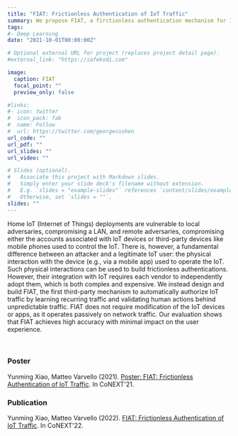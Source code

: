 ```yaml
---
title: "FIAT: Frictionless Authentication of IoT Traffic"
summary: We propose FIAT, a firctionless authentication mechanism for IoT traffic
tags:
#- Deep Learning
date: "2021-10-01T00:00:00Z"

# Optional external URL for project (replaces project detail page).
#external_link: "https://safekodi.com"

image:
  caption: FIAT
  focal_point: ""
  preview_only: false

#links:
#- icon: twitter
#  icon_pack: fab
#  name: Follow
#  url: https://twitter.com/georgecushen
url_code: ""
url_pdf: ""
url_slides: ""
url_video: ""

# Slides (optional).
#   Associate this project with Markdown slides.
#   Simply enter your slide deck's filename without extension.
#   E.g. `slides = "example-slides"` references `content/slides/example-slides.md`.
#   Otherwise, set `slides = ""`.
slides: ""
---
```


Home IoT (Internet of Things) deployments are vulnerable to local adversaries, compromising a LAN, and remote adversaries, compromising either the accounts associated with IoT devices or third-party devices like mobile phones used to control the IoT. There is, however, a fundamental difference between an attacker and a legitimate IoT user: the physical interaction with the device (e.g., via a mobile app) used to operate the IoT. Such physical interactions can be used to build frictionless authentications. However, their integration with IoT requires each vendor to independently adopt them, which is both complex and expensive. We instead design and build FIAT, the first third-party mechanism to automatically authorize IoT traffic by learning recurring traffic and validating human actions behind unpredictable traffic. FIAT does not require modification of the IoT devices or apps, as it operates passively on network traffic. Our evaluation shows that FIAT achieves high accuracy with minimal impact on the user experience.

<!-- <br>
<h3>Resources</h3>
<a href="https://ringdvpn.com/">RING: The first multi-vendors bandwidth marketplace</a> -->
<br>
<h3>Poster</h3>
Yunming Xiao, Matteo Varvello (2021). <a href="poster_fiat.pdf">Poster: FIAT: Frictionless Authentication of IoT Traffic</a>. In CoNEXT'21.
<br>
<h3>Publication</h3>
Yunming Xiao, Matteo Varvello (2022). <a href="../../publication/fiat/">FIAT: Frictionless Authentication of IoT Traffic</a>. In CoNEXT'22.
<!-- <br>
<h3>Technical Report</h3>
Yunming Xiao, Matteo Varvello (2021). <a href="../../files/frictionless.pdf">FIAT: Frictionless Authentication of IoT Traffic</a>. 
<br> -->
<!-- <h3>Publications</h3>
... -->
<!-- 1. Marc Anthony Warrior, Yunming Xiao, Matteo Varvello, Aleksandar Kuzmanovic (2020). <a href="../../publication/dekodi/">De-Kodi: Understanding the Kodi Ecosystem</a>. In WWW’20. -->
